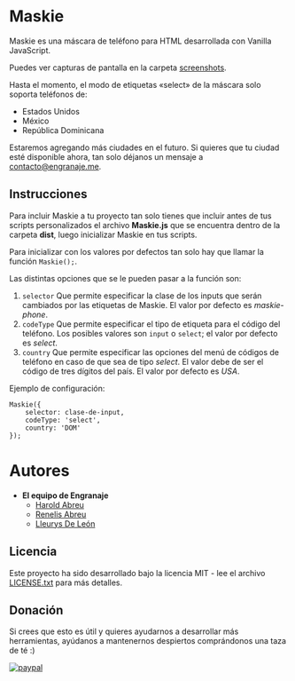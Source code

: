 # Maskie
Maskie es una máscara de teléfono para HTML desarrollada con Vanilla JavaScript.

Puedes ver capturas de pantalla en la carpeta [screenshots](screenshots).

Hasta el momento, el modo de etiquetas «select» de la máscara solo soporta teléfonos de:
* Estados Unidos
* México
* República Dominicana

Estaremos agregando más ciudades en el futuro. Si quieres que tu ciudad esté disponible ahora, tan solo déjanos un mensaje a contacto@engranaje.me.

## Instrucciones
Para incluir Maskie a tu proyecto tan solo tienes que incluir antes de tus scripts personalizados el archivo **Maskie.js** que se encuentra dentro de la carpeta **dist**, luego inicializar Maskie en tus scripts.

Para inicializar con los valores por defectos tan solo hay que llamar la función `Maskie();`.

Las distintas opciones que se le pueden pasar a la función son:
1. `selector` Que permite especificar la clase de los inputs que serán cambiados por las etiquetas de Maskie. El valor por defecto es *maskie-phone*.
2. `codeType` Que permite especificar el tipo de etiqueta para el código del teléfono. Los posibles valores son `input` o `select`; el valor por defecto es *select*.
3. `country` Que permite especificar las opciones del menú de códigos de teléfono en caso de que sea de tipo *select*. El valor debe de ser el código de tres dígitos del país. El valor por defecto es *USA*.

Ejemplo de configuración:
```
Maskie({
    selector: clase-de-input,
    codeType: 'select',
    country: 'DOM'
});
```

# Autores
* **El equipo de Engranaje**
  * [Harold Abreu](https://github.com/Harverbo)
  * [Renelis Abreu](https://github.com/renelis)
  * [Lleurys De León](https://github.com/lleurys21)

## Licencia
Este proyecto ha sido desarrollado bajo la licencia MIT - lee el archivo [LICENSE.txt](LICENSE.txt) para más detalles.

## Donación
Si crees que esto es útil y quieres ayudarnos a desarrollar más herramientas, ayúdanos a mantenernos despiertos comprándonos una taza de té :)

[![paypal](https://www.paypalobjects.com/en_US/i/btn/btn_donate_SM.gif)](https://www.paypal.com/cgi-bin/webscr?cmd=_s-xclick&hosted_button_id=QSWLDMN5EATE6)
